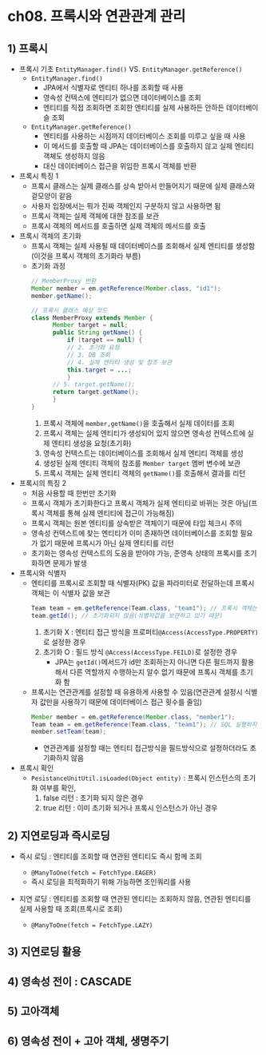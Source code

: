 # ch08. 프록시와 연관관계 관리

## 1) 프록시

- 프록시 기초 `EntityManager.find()` VS. `EntityManager.getReference()`
    * `EntityManager.find()` 
        - JPA에서 식별자로 엔티티 하나를 조회할 때 사용
        - 영속성 컨텍스에 엔티티가 없으면 데이터베이스를 조회
        - 엔티티를 직접 조회하면 조회한 엔티티를 실제 사용하든 안하든 데이터베이슬 조회
    * `EntityManager.getReference()`
        - 엔티티를 사용하는 시점까지 데이터베이스 조회를 미루고 싶을 때 사용
        - 이 메서드를 호출할 때 JPA는 데이터베이스를 호출하지 않고 실제 엔티티 객체도 생성하지 않음
        - 대신 데이터베이스 접근을 위임한 프록시 객체를 반환
- 프록시 특징 1
    * 프록시 클래스는 실제 클래스를 상속 받아서 만들어지기 때문에 실제 클래스와 겉모양이 같음
    * 사용자 입장에서는 뭐가 진짜 객체인지 구분하지 않고 사용하면 됨
    * 프록시 객체는 실제 객체에 대한 참조를 보관
    * 프록시 객체의 메서드를 호출하면 실제 객체의 메서드를 호출
- 프록시 객체의 초기화
    * 프록시 객체는 실제 사용될 때 데이터베이스를 조회해서 실제 엔티티를 생성함(이것을 프록시 객체의 초기화라 부름)
    * 초기화 과정
        ```java
        // MemberProxy 반환
        Member member = em.getReference(Member.class, "id1");
        member.getName();  
        ```
        ```java
        // 프록시 클래스 예상 코드
        class MemberProxy extends Member {
              Member target = null;
              public String getName() {
                  if (target == null) {
                  // 2. 초기화 요청
                  // 3. DB 조회
                  // 4. 실제 엔티티 생성 및 참조 보관
                  this.target = ...;
                  }
              // 5. target.getName();
              return target.getName();    
              }
        }
        ```
        1. 프록시 객체에 `member,getName()`을 호출해서 실제 데이터를 조회
        2. 프록시 객체는 실제 엔티티가 생성되어 있지 않으면 영속성 컨텍스트에 실제 엔티티 생성을 요청(초기화)
        3. 영속성 컨텍스트는 데이터베이스를 조회해서 실제 엔티티 객체를 생성
        4. 생성된 실제 엔티티 객체의 참조를 `Member target` 멤버 변수에 보관
        5. 프록시 객체는 실제 엔티티 객체의 `getName()`를 호출해서 결과를 리턴
- 프록시의 특징 2
    * 처음 사용할 때 한번만 초기화
    * 프록시 객체가 초기화한다고 프록시 객체가 실제 엔티티로 바뀌는 것은 아님(프록시 객체를 통해 실제 엔티티에 접근이 가능해짐)
    * 프록시 객체는 원본 엔티티를 상속받은 객체이기 때문에 타입 체크시 주의
    * 영속성 컨텍스트에 찾는 엔티티가 이미 존재하면 데이터베이스를 조회할 필요가 없기 때문에 프록시가 아닌 실제 엔티티를 리턴
    * 초기화는 영속성 컨텍스트의 도움을 받아야 가능, 준영속 상태의 프록시를 초기화하면 문제가 발생
- 프록시와 식별자
    * 엔티티를 프록시로 조회할 때 식별자(PK) 값을 파라미터로 전달하는데 프록시 객체는 이 식별자 값을 보관
        ```java
        Team team = em.getReference(Team.class, "team1"); // 프록시 객체는 식별자 값을 보관
        team.getId(); // 초기화되지 않음(식별자값을 보관하고 있기 때문)
        ```
        1. 초기화 X : 엔티티 접근 방식을 프로퍼티`@Access(AccessType.PROPERTY)`로 설정한 경우 
        2. 초기화 O : 필드 방식 `@Access(AccessType.FEILD)`로 설정한 경우
            - JPA는 `getId()`메서드가 id만 조회하는지 아니면 다른 필드까지 활용해서 다른 역할까지 수행하는지 알수 없기 때문에 프록시 객체를 초기화 함    
    * 프록시는 연관관계를 설정할 때 유용하게 사용할 수 있음(연관관계 설정시 식별자 값만을 사용하기 때문에 데이터베이스 접근 횟수를 줄임)
        ```java
        Member member = em.getReference(Member.class, "member1");
        Team team = em.getReference(Team.class, "team1"); // SQL 실행하지 않고 식별자 값을 보관
        member.setTeam(team);
        ```
        - 연관관계를 설정할 때는 엔티티 접근방식을 필드방식으로 설정하더라도 초기화하지 않음
- 프록시 확인
    - `PesistanceUnitUtil.isLoaded(Object entity)` : 프록시 인스턴스의 초기화 여부를 확인,
        1. false 리턴 : 초기화 되지 않은 경우
        2. true 리턴 : 이미 초기화 되거나 프록시 인스턴스가 아닌 경우

## 2) 지연로딩과 즉시로딩

- 즉시 로딩 : 엔티티를 조회할 때 연관된 엔티티도 즉시 함께 조회
    * `@ManyToOne(fetch = FetchType.EAGER)`
    * 즉시 로딩을 최적화하기 위해 가능하면 조인쿼리를 사용
    
- 지연 로딩 : 엔티티를 조회할 때 연관된 엔티티는 조회하지 않음, 연관된 엔티티를 실제 사용할 때 조회(프록시로 조회)    
    * `@ManyToOne(fetch = FetchType.LAZY)`

## 3) 지연로딩 활용

## 4) 영속성 전이 : CASCADE

## 5) 고아객체

## 6) 영속성 전이 + 고아 객체, 생명주기